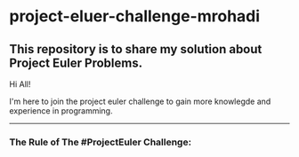 # project-eluer-challenge-mrohadi
## This repository is to share my solution about Project Euler Problems.


Hi All!

I'm here to join the project euler challenge to gain more knowlegde and experience in programming.

----

### The Rule of The #ProjectEuler Challenge:
